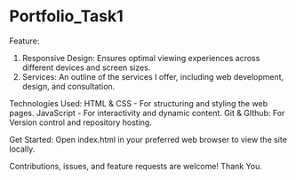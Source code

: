 # Portfolio_Task1
Feature:
1. Responsive Design: Ensures optimal viewing experiences across different devices and screen sizes.
2. Services: An outline of the services I offer, including web development, design, and consultation.

Technologies Used:
HTML & CSS - For structuring and styling the web pages.
JavaScript - For interactivity and dynamic content.
Git & GIthub: For Version control and repository hosting.

Get Started:
Open index.html in your preferred web browser to view the site locally.

Contributions, issues, and feature requests are welcome! Thank You.
